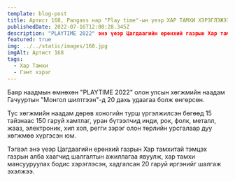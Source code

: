 ```yaml
---
template: blog-post
title: Артист 168, Pangass нар "Play time"-ын үеэр ХАР ТАМХИ ХЭРЭГЛЭЖЭЭ
publishedDate: 2022-07-16T12:00:28.345Z
description: "PLAYTIME 2022" энэ үеэр Цагдаагийн ерөнхий газрын Хар тамхитай тэмцэх газрын алба хаагчид шалгалтын ажиллагаа явуулжээ.
featured: true
img: ../../static/images/168.jpg
imgAlt: Артист 168
tags:
  - Хар Тамхи
  - Гэмт хэрэг
---
```

Баяр наадмын өмнөхөн "PLAYTIME 2022" олон улсын хөгжмийн наадам Гачууртын "Монгол шилтгээн"-д 20 дахь удаагаа  болж өнгөрсөн.

Тус хөгжмийн наадам дөрөв хоногийн турш үргэлжилсэн бөгөөд 15 тайзнаас 150 гаруй хамтлаг, уран бүтээлчид инди, рок, фолк, металл, жааз, электроник, хип хоп, регги зэрэг олон төрлийн урсгалаар дуу хөгжмөө хүргэсэн юм.

Тэгвэл энэ үеэр Цагдаагийн ерөнхий газрын Хар тамхитай тэмцэх газрын алба хаагчид шалгалтын ажиллагаа явуулж, хар тамхи мансууруулах бодис хэрэглэсэн, хадгалсан 20 гаруй иргэнийг шалгаж эхэлжээ.